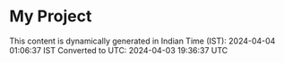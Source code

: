 # My Project

This content is dynamically generated in Indian Time (IST): 2024-04-04 01:06:37 IST
Converted to UTC: 2024-04-03 19:36:37 UTC
